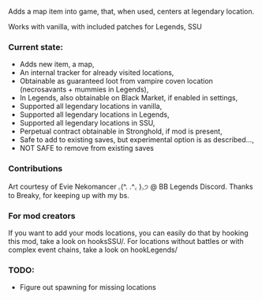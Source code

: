 Adds a map item into game, that, when used, centers at legendary location.

Works with vanilla, with included patches for Legends, SSU

### Current state:
- Adds new item, a map,
- An internal tracker for already visited locations,
- Obtainable as guaranteed loot from vampire coven location (necrosavants + mummies in Legends),
- In Legends, also obtainable on Black Market, if enabled in settings,
- Supported all legendary locations in vanilla,
- Supported all legendary locations in Legends,
- Supported all legendary locations in SSU,
- Perpetual contract obtainable in Stronghold, if mod is present,
- Safe to add to existing saves, but experimental option is as described...,
- NOT SAFE to remove from existing saves

### Contributions
Art courtesy of Evie Nekomancer ꜀(^. .^꜀ )꜆੭ @ BB Legends Discord. Thanks to Breaky, for keeping up with my bs.

### For mod creators
If you want to add your mods locations, you can easily do that by hooking this mod, take a look on hooksSSU/. For locations without battles or with complex event chains, take a look on hookLegends/

### TODO:
- Figure out spawning for missing locations
